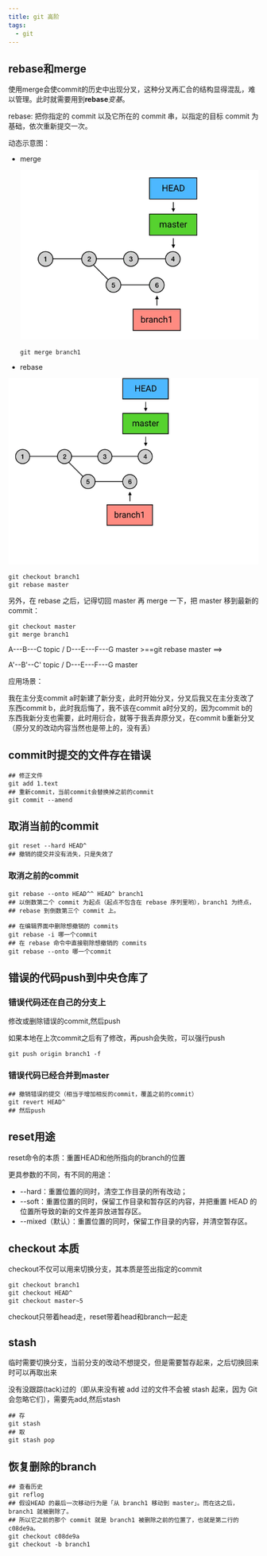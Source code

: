 ```yaml
---
title: git 高阶
tags:
  - git
---
```


## rebase和merge

使用merge会使commit的历史中出现分叉，这种分叉再汇合的结构显得混乱，难以管理。此时就需要用到<b>rebase</b><i>变基</i>。

rebase: 把你指定的 commit 以及它所在的 commit 串，以指定的目标 commit 为基础，依次重新提交一次。

动态示意图：

* merge

  ![merge示意图](/img/merge)

  ```shell
  git merge branch1
  ```

* rebase

![rebase示意图](/img/rebase)

```shell
git checkout branch1
git rebase master
```

另外，在 rebase 之后，记得切回 master 再 merge 一下，把 master 移到最新的 commit：

```shell
git checkout master
git merge branch1
```

 A---B---C topic
         /
    D---E---F---G master         >==git rebase master ==>  

 A'--B'--C' topic
                 /
    D---E---F---G master

应用场景：

我在主分支commit a时新建了新分支，此时开始分叉，分叉后我又在主分支改了东西commit b，此时我后悔了，我不该在commit a时分叉的，因为commit b的东西我新分支也需要，此时用衍合，就等于我丢弃原分叉，在commit b重新分叉（原分叉的改动内容当然也是带上的，没有丢）

## commit时提交的文件存在错误

```shell
## 修正文件
git add 1.text
## 重新commit，当前commit会替换掉之前的commit
git commit --amend
```

## 取消当前的commit

```shell
git reset --hard HEAD^
## 撤销的提交并没有消失，只是失效了
```

### 取消之前的commit

```shell
git rebase --onto HEAD^^ HEAD^ branch1
## 以倒数第二个 commit 为起点（起点不包含在 rebase 序列里哟），branch1 为终点，
## rebase 到倒数第三个 commit 上。
```

```shell
## 在编辑界面中删除想撤销的 commits
git rebase -i 哪一个commit
## 在 rebase 命令中直接剔除想撤销的 commits
git rebase --onto 哪一个commit
```

## 错误的代码push到中央仓库了

### 错误代码还在自己的分支上

修改或删除错误的commit,然后push

如果本地在上次commit之后有了修改，再push会失败，可以强行push

```shell
git push origin branch1 -f
```

### 错误代码已经合并到master

```shell
## 撤销错误的提交（相当于增加相反的commit，覆盖之前的commit）
git revert HEAD^
## 然后push
```

## reset用途

reset命令的本质：重置HEAD和他所指向的branch的位置

更具参数的不同，有不同的用途：

* --hard：重置位置的同时，清空工作目录的所有改动；
* --soft：重置位置的同时，保留工作目录和暂存区的内容，并把重置 HEAD 的位置所导致的新的文件差异放进暂存区。
* --mixed（默认）：重置位置的同时，保留工作目录的内容，并清空暂存区。

## checkout 本质

checkout不仅可以用来切换分支，其本质是签出指定的commit

```shell
git checkout branch1
git checkout HEAD^
git checkout master~5
```

checkout只带着head走，reset带着head和branch一起走

## stash

临时需要切换分支，当前分支的改动不想提交，但是需要暂存起来，之后切换回来时可以再取出来

没有没跟踪(tack)过的（即从来没有被 add 过的文件不会被 stash 起来，因为 Git 会忽略它们），需要先add,然后stash

```shell
## 存
git stash
## 取
git stash pop
```

## 恢复删除的branch

```shell
## 查看历史
git reflog
## 假设HEAD 的最后一次移动行为是「从 branch1 移动到 master」。而在这之后，branch1 就被删除了。
## 所以它之前的那个 commit 就是 branch1 被删除之前的位置了，也就是第二行的 c08de9a。
git checkout c08de9a
git checkout -b branch1
```

